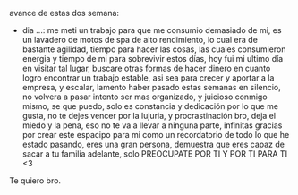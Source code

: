 avance de estas dos semana:

- dia ...: me meti un trabajo para que me consumio demasiado de mi, es un lavadero de motos de spa de alto rendimiento, lo cual era de bastante agilidad, tiempo para hacer las cosas, las cuales consumieron energia y tiempo de mi para sobrevivir estos días, hoy fui mi ultimo día en visitar tal lugar, buscare otras formas de hacer dinero en cuanto logro encontrar un trabajo estable, asi sea para crecer y aportar a la empresa, y escalar, lamento haber pasado estas semanas en silencio, no volvera a pasar intento ser mas organizado, y juicioso conmigo mismo, se que puedo, solo es constancia y dedicación por lo que me gusta, no te dejes vencer por la lujuria, y procrastinación bro, deja el miedo y la pena, eso no te va a llevar a ninguna parte, infinitas gracias por crear este espacipo para mi como un recordatorio de todo lo que he estado pasando, eres una gran persona, demuestra que eres capaz de sacar a tu familia adelante, solo PREOCUPATE POR TI Y POR TI PARA TI <3

Te quiero bro.